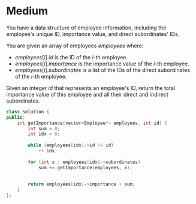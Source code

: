 # Medium

You have a data structure of employee information, including the employee's unique ID, importance value, and direct subordinates' IDs.

You are given an array of employees $employees$ where:

- $employees[i].id$ is the ID of the $i$-th employee.
- $employees[i].importance$ is the importance value of the $i$-th employee.
- $employees[i].subordinates$ is a list of the IDs of the direct subordinates of the $i$-th employee.

Given an integer $id$ that represents an employee's ID, return the total importance value of this employee and all their direct and indirect subordinates.

```cpp
class Solution {
public:
    int getImportance(vector<Employee*> employees, int id) {
        int sum = 0;
        int idx = 0;
        
        while (employees[idx]->id != id)
            ++ idx;
        
        for (int x : employees[idx]->subordinates)
            sum += getImportance(employees, x);
            
        
        return employees[idx]->importance + sum;
    }
};
```
